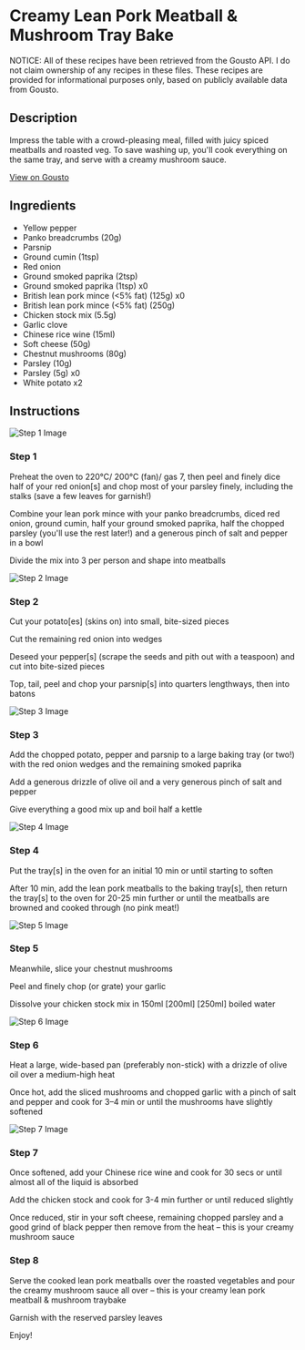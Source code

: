 # Creamy Lean Pork Meatball & Mushroom Tray Bake 

NOTICE: All of these recipes have been retrieved from the Gousto API. I do not claim ownership of any recipes in these files. These recipes are provided for informational purposes only, based on publicly available data from Gousto.

## Description

Impress the table with a crowd-pleasing meal, filled with juicy spiced meatballs and roasted veg. To save washing up, you'll cook everything on the same tray, and serve with a creamy mushroom sauce.

[View on Gousto](https://www.gousto.co.uk/recipes/cookbook/creamy-lean-pork-meatball-mushroom-tray-bake)

## Ingredients

- Yellow pepper
- Panko breadcrumbs (20g)
- Parsnip
- Ground cumin (1tsp)
- Red onion
- Ground smoked paprika (2tsp)
- Ground smoked paprika (1tsp) x0
- British lean pork mince (<5% fat) (125g) x0
- British lean pork mince (<5% fat) (250g)
- Chicken stock mix (5.5g)
- Garlic clove
- Chinese rice wine (15ml)
- Soft cheese (50g)
- Chestnut mushrooms (80g)
- Parsley (10g)
- Parsley (5g) x0
- White potato x2

## Instructions

![Step 1 Image](https://production-media.gousto.co.uk/cms/recipe-step-image/Step-1-1728370375996-x200.jpg)

### Step 1

Preheat the oven to 220°C/ 200°C (fan)/ gas 7, then peel and finely dice half of your red onion[s]<span class="text-danger"> </span>and chop most of your parsley finely, including the stalks (save a few leaves for garnish!)

Combine your lean pork mince with your panko breadcrumbs, diced red onion, ground cumin, half your ground smoked paprika, half the chopped parsley (you'll use the rest later!) and a generous pinch of salt and pepper in a bowl

Divide the mix into 3 per person and shape into meatballs

![Step 2 Image](https://production-media.gousto.co.uk/cms/recipe-step-image/Step-2-1728370384048-x200.jpg)

### Step 2

Cut your potato[es] (skins on) into small, bite-sized pieces

Cut the remaining red onion into wedges

Deseed your pepper[s] (scrape the seeds and pith out with a teaspoon) and cut into bite-sized pieces

Top, tail, peel and chop your parsnip[s] into quarters lengthways, then into batons

![Step 3 Image](https://production-media.gousto.co.uk/cms/recipe-step-image/Step-3-1728370393314-x200.jpg)

### Step 3

Add the chopped potato, pepper and parsnip to a large baking tray (or two!) with the red onion wedges and the remaining smoked paprika

Add a generous drizzle of olive oil and a very generous pinch of salt and pepper

Give everything a good mix up and boil half a kettle

![Step 4 Image](https://production-media.gousto.co.uk/cms/recipe-step-image/Step-4-1728370403483-x200.jpg)

### Step 4

Put the tray[s] in the oven for an initial 10 min or until starting to soften

After 10 min, add the lean pork meatballs to the baking tray[s], then return the tray[s] to the oven for 20-25 min further or until the meatballs are browned and cooked through (no pink meat!)

![Step 5 Image](https://production-media.gousto.co.uk/cms/recipe-step-image/Step-5-1728370411558-x200.jpg)

### Step 5

Meanwhile, slice your chestnut mushrooms

Peel and finely chop (or grate) your garlic

Dissolve your chicken stock mix in 150ml<span class="text-danger"> <span class="text-purple">[200ml] </span>[250ml]</span> boiled water

![Step 6 Image](https://production-media.gousto.co.uk/cms/recipe-step-image/Step-6-1728370422650-x200.jpg)

### Step 6

Heat a large, wide-based pan (preferably non-stick) with a drizzle of olive oil over a medium-high heat

Once hot, add the sliced mushrooms and chopped garlic with a pinch of salt and pepper and cook for 3–4 min or until the mushrooms have slightly softened

![Step 7 Image](https://production-media.gousto.co.uk/cms/recipe-step-image/Step-7-1728370429987-x200.jpg)

### Step 7

Once softened, add your Chinese rice wine and cook for 30 secs or until almost all of the liquid is absorbed

Add the chicken stock and cook for 3-4 min further or until reduced slightly

Once reduced, stir in your soft cheese, remaining chopped parsley and a good grind of black pepper then remove from the heat – this is your creamy mushroom sauce

### Step 8

Serve the cooked lean pork meatballs over the roasted vegetables and pour the creamy mushroom sauce all over – this is your creamy lean pork meatball & mushroom traybake

Garnish with the reserved parsley leaves

Enjoy!

